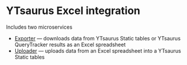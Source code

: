 # YTsaurus Excel integration

Includes two microservices
* [Exporter](./exporter) — downloads data from YTsaurus Static tables or YTsaurus QueryTracker results as an Excel spreadsheet
* [Uploader](./uploader) — uploads data from an Excel spreadsheet into a YTsaurus Static tables
